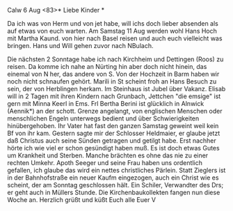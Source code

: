  Calw 6 Aug <83>*
Liebe Kinder <Marie>*

Da ich was von Herm und von jet habe, will ichs doch lieber absenden als auf etwas von euch warten. Am Samstag 11 Aug werden wohl Hans Hoch mit Martha Kaund. von hier nach Basel reisen und auch euch vielleicht was bringen. Hans und Will gehen zuvor nach NBulach.

Die nächsten 2 Sonntage habe ich nach Kirchheim und Dettingen (Roos) zu reisen. Da komme ich nahe an Nürting hin aber doch nicht hinein, das einemal von N her, das andere von S. Von der Hochzeit in Barm haben wir noch nicht schnaufen gehört. Marili in St scheint froh an Hans Besuch zu sein, der von Herblingen herkam. Im Steinhaus ist Jubel über Vakanz. Elisab will in 2 Tagen mit ihren Kindern nach Grunbach, Jettchen "die emsige" ist gern mit Minna Keerl in Ems. Frl Bertha Berini ist glücklich in Alnwick (Aennik*) an der schott. Grenze angelangt, von englischen Menschen oder menschlichen Engeln unterwegs bedient und über Schwierigkeiten hinübergehoben. Ihr Vater hat fast den ganzen Samstag geweint weil kein Bf von ihr kam. 
Gestern sagte mir der Schlosser Heldmaier, er glaube jetzt daß Christus auch seine Sünden getragen und getilgt habe. Erst nachher hörte ich wie viel er schon gesündigt haben muß. Es ist doch etwas Gutes um Krankheit und Sterben. Manche brächten es ohne das nie zu einer rechten Umkehr. 
Apoth Seeger und seine Frau haben uns ordentlich gefallen, ich glaube das wird ein nettes christliches Pärlein. Statt Zieglers ist in der Bahnhofstraße ein neuer Kaufm eingezogen, auch ein Christ wie es scheint, der am Sonntag geschlossen hält. Ein Schiler, Verwandter des Drs; er geht auch in Müllers Stunde. Die Kirchenbaukollekten fangen nun diese Woche an. Herzlich grüßt und küßt Euch alle
 Euer V

